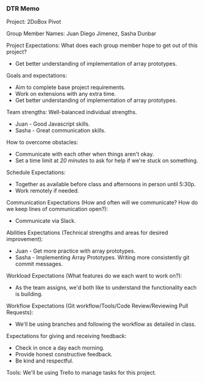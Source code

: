 ### DTR Memo

Project: 2DoBox Pivot

Group Member Names: Juan Diego Jimenez, Sasha Dunbar

Project Expectations: What does each group member hope to get out of this project?
* Get better understanding of implementation of array prototypes.

Goals and expectations:  
* Aim to complete base project requirements.  
* Work on extensions with any extra time.
* Get better understanding of implementation of array prototypes.

Team strengths: Well-balanced individual strengths.
* Juan - Good Javascript skills.
* Sasha -  Great communication skills.

How to overcome obstacles:  
* Communicate with each other when things aren't okay.  
* Set a time limit at *20 minutes* to ask for help if we're stuck on something.

Schedule Expectations:
* Together as available before class and afternoons in person until 5:30p.
* Work remotely if needed.

Communication Expectations (How and often will we communicate? How do we keep lines of communication open?):  
* Communicate via Slack.

Abilities Expectations (Technical strengths and areas for desired improvement):
* Juan - Get more practice with array prototypes.
* Sasha - Implementing Array Prototypes. Writing more consistently git commit messages.

Workload Expectations (What features do we each want to work on?):  
* As the team assigns, we'd both like to understand the functionality each is building.

Workflow Expectations (Git workflow/Tools/Code Review/Reviewing Pull Requests):
* We'll be using branches and following the workflow as detailed in class.

Expectations for giving and receiving feedback:
* Check in once a day each morning.
* Provide honest constructive feedback.
* Be kind and respectful.

Tools: We'll be using Trello to manage tasks for this project.
